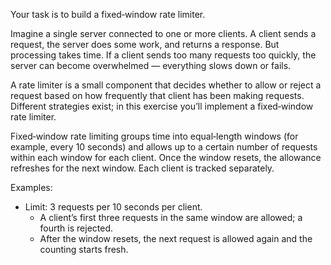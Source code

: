 Your task is to build a fixed‑window rate limiter.

Imagine a single server connected to one or more clients.
A client sends a request, the server does some work, and returns a response.
But processing takes time.
If a client sends too many requests too quickly, the server can become overwhelmed — everything slows down or fails.

A rate limiter is a small component that decides whether to allow or reject a request based on how frequently that client has been making requests.
Different strategies exist; in this exercise you’ll implement a fixed‑window rate limiter.

Fixed‑window rate limiting groups time into equal‑length windows (for example, every 10 seconds) and allows up to a certain number of requests within each window for each client.
Once the window resets, the allowance refreshes for the next window.
Each client is tracked separately.

Examples:
- Limit: 3 requests per 10 seconds per client.
  - A client’s first three requests in the same window are allowed; a fourth is rejected.
  - After the window resets, the next request is allowed again and the counting starts fresh.
